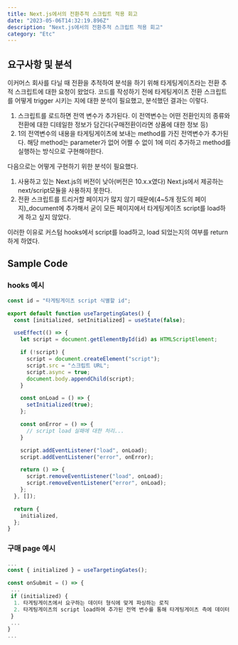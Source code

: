 ```yaml
---
title: Next.js에서의 전환추적 스크립트 적용 회고
date: "2023-05-06T14:32:19.896Z"
description: "Next.js에서의 전환추적 스크립트 적용 회고"
category: "Etc"
---
```


## 요구사항 및 분석
이커머스 회사를 다닐 때 전환을 추적하여 분석을 하기 위해 타게팅게이츠라는 전환 추적 스크립트에 대한 요청이 왔었다.
코드를 작성하기 전에 타게팅게이츠 전환 스크립트를 어떻게 trigger 시키는 지에 대한 분석이 필요했고, 분석했던 결과는 이렇다.
1. 스크립트를 로드하면 전역 변수가 추가된다. 이 전역변수는 어떤 전환인지의 종류와 전환에 대한 디테일한 정보가 담긴다(구매전환이라면 상품에 대한 정보 등)
2. 1의 전역변수의 내용을 타게팅게이츠에 보내는 method를 가진 전역변수가 추가된다. 해당 method는 parameter가 없어 어쩔 수 없이 1에 미리 추가하고 method를 실행하는 방식으로 구현해야한다.

다음으로는 어떻게 구현하기 위한 분석이 필요했다.
1. 사용하고 있는 Next.js의 버전이 낮아(버전은 10.x.x였다) Next.js에서 제공하는 next/script모듈을 사용하지 못한다.
2. 전환 스크립트를 트리거할 페이지가 많지 않기 때문에(4~5개 정도의 페이지)_document에 추가해서 굳이 모든 페이지에서 타게팅게이츠 script를 load하게 하고 싶지 않았다.

이러한 이유로 커스텀 hooks에서 script를 load하고, load 되었는지의 여부를 return하게 하였다.

## Sample Code
### hooks 예시
```js
const id = "타게팅게이츠 script 식별할 id";

export default function useTargetingGates() {
  const [initialized, setInitialized] = useState(false);

  useEffect(() => {
    let script = document.getElementById(id) as HTMLScriptElement;

    if (!script) {
      script = document.createElement("script");
      script.src = "스크립트 URL";
      script.async = true;
      document.body.appendChild(script);
    }

    const onLoad = () => {
      setInitialized(true);
    };

    const onError = () => {
      // script load 실패에 대한 처리...
    }

    script.addEventListener("load", onLoad);
    script.addEventListener("error", onError);

    return () => {
      script.removeEventListener("load", onLoad);
      script.removeEventListener("error", onLoad);
    };
  }, []);

  return {
    initialized,
  };
}
```

### 구매 page 예시
```js
...
const { initialized } = useTargetingGates();

const onSubmit = () => {
 ...
 if (initialized) {
  1. 타게팅게이츠에서 요구하는 데이터 형식에 맞게 파싱하는 로직
  2. 타게팅게이츠의 script load하여 추가된 전역 변수를 통해 타게팅게이츠 측에 데이터 전송
 }
 ... 
}
...
```
